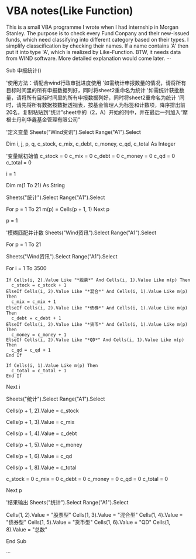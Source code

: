 # VBA notes(Like Function)
This is a small VBA programme I wrote when I had internship in Morgan Stanley. 
The purpose is to check every Fund Conpany and their new-issued funds, which need classifying into different category based on their types.
I simplify classcification by checking their names. 
If a name contains 'A' then put it into type 'A', which is realized by Like-Function.
BTW, it needs data from WIND software.
More detailed explanation would come later.
···

Sub 申报统计()

'使用方法：请配合wind行政审批进度使用
'如需统计申报数量的情况，请将所有目标时间里的所有申报数据列好，同时将sheet2重命名为统计
'如需统计获批数量，请将所有目标时间里的所有申报数据列好，同时将sheet2重命名为统计
'同时，请先将所有数据按数据透视表，按基金管理人为标签和计数项，降序排出前20名，复制粘贴到“统计”sheet中的（2，A）开始的列中，并在最后一列加入“摩根士丹利华鑫基金管理有限公司”


'定义变量
Sheets("Wind资讯").Select
Range("A1").Select

Dim i, j, p, q, c_stock, c_mix, c_debt, c_money, c_qd, c_total As Integer

'变量赋初始值
  c_stock = 0
  c_mix = 0
  c_debt = 0
  c_money = 0
  c_qd = 0
  c_total = 0
  
i = 1

Dim m(1 To 21) As String

Sheets("统计").Select
Range("A1").Select

For p = 1 To 21
  m(p) = Cells(p + 1, 1)
Next p

p = 1


'模糊匹配并计数
Sheets("Wind资讯").Select
Range("A1").Select

For p = 1 To 21

Sheets("Wind资讯").Select
Range("A1").Select

  For i = 1 To 3500
  
    If Cells(i, 2).Value Like "*股票*" And Cells(i, 1).Value Like m(p) Then
      c_stock = c_stock + 1
    ElseIf Cells(i, 2).Value Like "*混合*" And Cells(i, 1).Value Like m(p) Then
      c_mix = c_mix + 1
    ElseIf Cells(i, 2).Value Like "*债券*" And Cells(i, 1).Value Like m(p) Then
      c_debt = c_debt + 1
    ElseIf Cells(i, 2).Value Like "*货币*" And Cells(i, 1).Value Like m(p) Then
      c_money = c_money + 1
    ElseIf Cells(i, 2).Value Like "*QD*" And Cells(i, 1).Value Like m(p) Then
      c_qd = c_qd + 1
    End If
    
    If Cells(i, 1).Value Like m(p) Then
      c_total = c_total + 1
    End If
    
  Next i

  Sheets("统计").Select
  Range("A1").Select

  
  Cells(p + 1, 2).Value = c_stock

  Cells(p + 1, 3).Value = c_mix

  Cells(p + 1, 4).Value = c_debt

  Cells(p + 1, 5).Value = c_money

  Cells(p + 1, 6).Value = c_qd
  
  Cells(p + 1, 8).Value = c_total
  
  c_stock = 0
  c_mix = 0
  c_debt = 0
  c_money = 0
  c_qd = 0
  c_total = 0

Next p



'结果输出
Sheets("统计").Select
Range("A1").Select

Cells(1, 2).Value = "股票型"
Cells(1, 3).Value = "混合型"
Cells(1, 4).Value = "债券型"
Cells(1, 5).Value = "货币型"
Cells(1, 6).Value = "QD"
Cells(1, 8).Value = "总数"

End Sub

···
